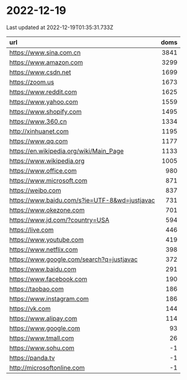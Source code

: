 # 2022-12-19

<!-- BEGIN -->
Last updated at 2022-12-19T01:35:31.733Z

url | doms
:- | -:
https://www.sina.com.cn | 3841
https://www.amazon.com | 3299
https://www.csdn.net | 1699
https://zoom.us | 1673
https://www.reddit.com | 1625
https://www.yahoo.com | 1559
https://www.shopify.com | 1495
https://www.360.cn | 1334
http://xinhuanet.com | 1195
https://www.qq.com | 1177
https://en.wikipedia.org/wiki/Main_Page | 1133
https://www.wikipedia.org | 1005
https://www.office.com | 980
https://www.microsoft.com | 871
https://weibo.com | 837
https://www.baidu.com/s?ie=UTF-8&wd=justjavac | 731
https://www.okezone.com | 701
https://www.jd.com/?country=USA | 594
https://live.com | 446
https://www.youtube.com | 419
https://www.netflix.com | 398
https://www.google.com/search?q=justjavac | 372
https://www.baidu.com | 291
https://www.facebook.com | 190
https://taobao.com | 186
https://www.instagram.com | 186
https://vk.com | 144
https://www.alipay.com | 114
https://www.google.com | 93
https://www.tmall.com | 26
https://www.sohu.com | -1
https://panda.tv | -1
http://microsoftonline.com | -1
<!-- END -->
